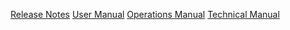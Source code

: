 [Release Notes](release_notes.md)
[User Manual](user_manual) 
[Operations Manual](operations_manual) 
[Technical Manual](technical_manual) 
